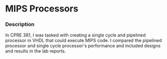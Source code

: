 # MIPS Processors

### Description

In CPRE 381, I was tasked with creating a single cycle and pipelined processor in VHDL that could execute MIPS code. 
I compared the pipelined processor and single cycle processor's performance and included designs and results in the lab reports.
